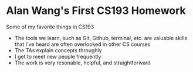 # Alan Wang's First CS193 Homework

Some of my favorite things in CS193

- The tools we learn, such as Git, Github, terminal, etc. are valuable skills that I've heard are often overlooked in other CS courses
- The TAs explain concepts throughly
- I get to meet new people frequently
- The work is very resonable, helpful, and straightforward
